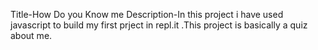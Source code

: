 Title-How Do you Know me
Description-In this project i have used javascript to build my first prject in repl.it .This project is basically a quiz about me.